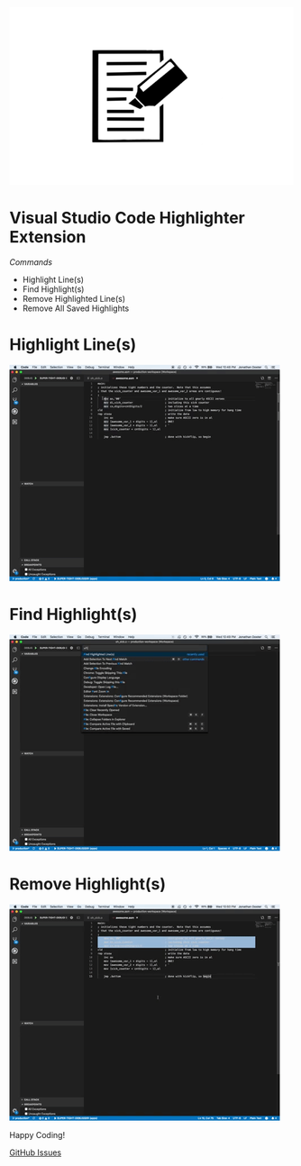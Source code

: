 ![logo not generated](src/resources/imgs/logo.png)
# Visual Studio Code Highlighter Extension

*Commands*

- Highlight Line(s)
- Find Highlight(s)
- Remove Highlighted Line(s)
- Remove All Saved Highlights

# Highlight Line(s)
![highlight-lines example not generated](src/resources/gifs/highlight-lines.gif)

# Find Highlight(s)
![find-highlight example not generated](src/resources/gifs/find-highlight.gif)

# Remove Highlight(s)
![remove-highlight example not generated](src/resources/gifs/remove-highlight.gif)

Happy Coding!

[GitHub Issues](https://github.com/jbdoster/highlighter/issues)
